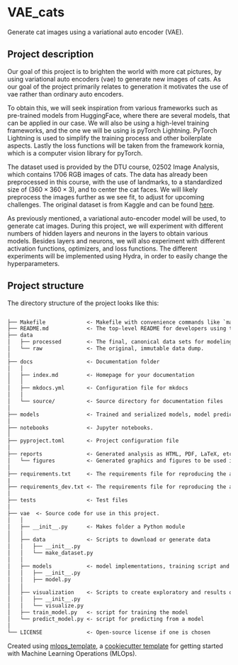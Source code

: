 # VAE_cats

Generate cat images using a variational auto encoder (VAE).

## Project description
Our goal of this project is to brighten the world with more cat pictures, by using variational auto encoders (vae) to generate new images of cats. As our goal of the project primarily relates to generation it motivates the use of vae rather than ordinary auto encoders. 

To obtain this, we will seek inspiration from various frameworks such as pre-trained models from HuggingFace, where there are several models, that can be applied in our case. We will also be using a high-level training frameworks, and the one we will be using is pyTorch Lightning. PyTorch Lightning is used to simplify the training process and other boilerplate aspects. Lastly the loss functions will be taken from the framework kornia, which is a computer vision library for pyTorch.

The dataset used is provided by the DTU course, 02502 Image Analysis, which contains $1706$ RGB images of cats. The data has already been preprocessed in this course, with the use of landmarks, to a standardized size of $(360\times360\times3)$, and to center the cat faces. We will likely preprocess the images further as we see fit, to adjust for upcoming challenges. The original dataset is from Kaggle and can be found [here](https://www.kaggle.com/datasets/crawford/cat-dataset). 

As previously mentioned, a variational auto-encoder model will be used, to generate cat images. During this project, we will experiment with different numbers of hidden layers and neurons in the layers to obtain various models. Besides layers and neurons, we will also experiment with different activation functions, optimizers, and loss functions. The different experiments will be implemented using Hydra, in order to easily change the hyperparameters.


## Project structure

The directory structure of the project looks like this:

```txt

├── Makefile             <- Makefile with convenience commands like `make data` or `make train`
├── README.md            <- The top-level README for developers using this project.
├── data
│   ├── processed        <- The final, canonical data sets for modeling.
│   └── raw              <- The original, immutable data dump.
│
├── docs                 <- Documentation folder
│   │
│   ├── index.md         <- Homepage for your documentation
│   │
│   ├── mkdocs.yml       <- Configuration file for mkdocs
│   │
│   └── source/          <- Source directory for documentation files
│
├── models               <- Trained and serialized models, model predictions, or model summaries
│
├── notebooks            <- Jupyter notebooks.
│
├── pyproject.toml       <- Project configuration file
│
├── reports              <- Generated analysis as HTML, PDF, LaTeX, etc.
│   └── figures          <- Generated graphics and figures to be used in reporting
│
├── requirements.txt     <- The requirements file for reproducing the analysis environment
|
├── requirements_dev.txt <- The requirements file for reproducing the analysis environment
│
├── tests                <- Test files
│
├── vae  <- Source code for use in this project.
│   │
│   ├── __init__.py      <- Makes folder a Python module
│   │
│   ├── data             <- Scripts to download or generate data
│   │   ├── __init__.py
│   │   └── make_dataset.py
│   │
│   ├── models           <- model implementations, training script and prediction script
│   │   ├── __init__.py
│   │   ├── model.py
│   │
│   ├── visualization    <- Scripts to create exploratory and results oriented visualizations
│   │   ├── __init__.py
│   │   └── visualize.py
│   ├── train_model.py   <- script for training the model
│   └── predict_model.py <- script for predicting from a model
│
└── LICENSE              <- Open-source license if one is chosen
```

Created using [mlops_template](https://github.com/SkafteNicki/mlops_template),
a [cookiecutter template](https://github.com/cookiecutter/cookiecutter) for getting
started with Machine Learning Operations (MLOps).
